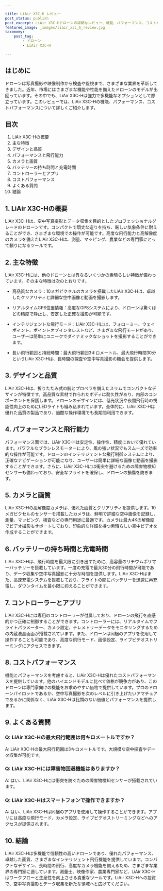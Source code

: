 ```yaml
---

title: LiAir X3C-H レビュー
post_status: publish
post_excerpt: LiAir X3C-Hドローンの詳細なレビュー、機能、パフォーマンス、コストパフォーマンスをハイライトしています。
featured_image: _images/liair_x3c_h_review.jpg
taxonomy:
    post_tag:
        - ドローン
        - LiAir X3C-H

---
```


## はじめに

ドローンは写真撮影や映像制作から検査や監視まで、さまざまな業界を革新してきました。近年、市場にはさまざまな機能や性能を備えたドローンのモデルが出回っています。その中でも、LiAir X3C-Hは強力で多機能なオプションとして際立っています。このレビューでは、LiAir X3C-Hの機能、パフォーマンス、コストパフォーマンスについて詳しくご紹介します。

## 目次

1. LiAir X3C-Hの概要
2. 主な特徴
3. デザインと品質
4. パフォーマンスと飛行能力
5. カメラと画質
6. バッテリーの持ち時間と充電時間
7. コントローラーとアプリ
8. コストパフォーマンス
9. よくある質問
10. 結論

## 1. LiAir X3C-Hの概要

LiAir X3C-Hは、空中写真撮影とデータ収集を目的としたプロフェッショナルグレードのドローンです。コンパクトで頑丈な造りを持ち、厳しい気象条件に耐えることができ、さまざまな環境での操作が可能です。高度な飛行能力と高解像度のカメラを備えたLiAir X3C-Hは、測量、マッピング、農業などの専門家にとって頼りになるツールです。

## 2. 主な特徴

LiAir X3C-Hには、他のドローンとは異なるいくつかの素晴らしい特徴が備わっています。その主な特徴は次のとおりです。

- 高品質なカメラ：10メガピクセルのカメラを搭載したLiAir X3C-Hは、卓越したクリアリティと詳細な空中画像と動画を撮影します。

- リアルタイムGPS位置情報：高度なGPSシステムにより、ドローンは驚くほどの精度で静止し、安定した正確な撮影が可能です。

- インテリジェントな飛行モード：LiAir X3C-Hには、フォローミー、ウェイポイント、ポイントオブインタレストなど、さまざまな飛行モードがあり、ユーザーは簡単にユニークでダイナミックなショットを撮影することができます。

- 長い飛行範囲と持続時間：最大飛行範囲3キロメートル、最大飛行時間30分というLiAir X3C-Hは、長時間の探査や空中写真撮影の機会を提供します。

## 3. デザインと品質

LiAir X3C-Hは、折りたたみ式の腕とプロペラを備えたスリムでコンパクトなデザインが特徴です。高品質な素材で作られたボディは耐久性があり、内部のコンポーネントを保護します。ドローンのデザインには、低光状況や夜間飛行時の視認性向上のためにLEDライトも組み込まれています。全体的に、LiAir X3C-Hは優れた品質の製品であり、過酷な操作環境でも長期間利用できます。

## 4. パフォーマンスと飛行能力

パフォーマンス面では、LiAir X3C-Hは安定性、操作性、精度において優れています。パワフルなブラシレスモーターにより、風の強い状況でもスムーズで効率的な操作が可能です。ドローンのインテリジェントな飛行制御システムにより、正確なナビゲーションが可能になり、ユーザーは簡単に詳細な画像と動画を撮影することができます。さらに、LiAir X3C-Hには衝突を避けるための障害物検知センサーも備わっており、安全なフライトを確保し、ドローンの損傷を防ぎます。

## 5. カメラと画質

LiAir X3C-Hの高解像度カメラは、優れた画質とクリアリティを提供します。10メガピクセルのセンサーを搭載したカメラは、鮮明で詳細な空中画像を記録し、測量、マッピング、検査などの専門用途に最適です。カメラは最大4Kの解像度でビデオ撮影もサポートしており、印象的な詳細を持つ素晴らしい空中ビデオを作成することができます。

## 6. バッテリーの持ち時間と充電時間

LiAir X3C-Hは、飛行時間を最大限に引き出すために、高容量のリチウムポリマーバッテリーを搭載しています。一度の充電で最大30分の飛行時間が可能であり、データ収集や空中写真撮影に十分な時間を提供します。LiAir X3C-Hはまた、高速充電システムを搭載しており、フライトの間にバッテリーを迅速に再充電し、ダウンタイムを最小限に抑えることができます。

## 7. コントローラーとアプリ

LiAir X3C-Hには専用のコントローラーが付属しており、ドローンの飛行を直感的かつ正確に制御することができます。コントローラーには、リアルタイムでフライトパラメーター、カメラ設定、テレメトリーデータをモニタリングするための内蔵液晶画面が搭載されています。また、ドローンは同梱のアプリを使用して操作することも可能であり、高度な飛行モード、画像設定、ライブビデオストリーミングにアクセスできます。

## 8. コストパフォーマンス

機能とパフォーマンスを考慮すると、LiAir X3C-Hは優れたコストパフォーマンスを提供しています。他のハイエンドモデルに比べて価格が競争力があり、このドローンは専門家向けの機能をお求めやすい価格で提供しています。プロのドローンパイロットであるか、空中写真撮影を次のレベルに引き上げたいアマチュアであるかに関係なく、LiAir X3C-Hは比類のない価値とパフォーマンスを提供します。

## 9. よくある質問

### Q: LiAir X3C-Hの最大飛行範囲は何キロメートルですか？

A: LiAir X3C-Hの最大飛行範囲は3キロメートルです。大規模な空中探査やデータ収集が可能です。

### Q: LiAir X3C-Hには障害物回避機能はありますか？

A: はい、LiAir X3C-Hには衝突を防ぐための障害物検知センサーが搭載されています。

### Q: LiAir X3C-Hはスマートフォンで操作できますか？

A: はい、LiAir X3C-Hは同梱のアプリを使用して操作することができます。アプリには高度な飛行モード、カメラ設定、ライブビデオストリーミングなどへのアクセスが提供されます。

## 10. 結論

LiAir X3C-Hは多機能で信頼性の高いドローンであり、優れたパフォーマンス、卓越した画質、さまざまなインテリジェント飛行機能を提供しています。コンパクトなデザイン、長時間の飛行、高度なカメラ機能を備えるため、さまざまな業界の専門家に適しています。測量士、映像作家、農業専門家など、LiAir X3C-Hはワークフローと生産性を向上させる貴重なツールです。LiAir X3C-Hへの投資で、空中写真撮影とデータ収集を新たな領域へと広げてください。